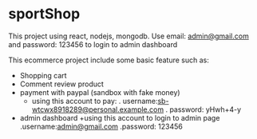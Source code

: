 # sportShop
This project using react, nodejs, mongodb. Use email: admin@gmail.com and password: 123456 to login to admin dashboard

This ecommerce project include some basic feature such as:
- Shopping cart
- Comment review product
- payment with paypal (sandbox with fake money)
  + using this account to pay:
   . username:sb-wtcwx8918289@personal.example.com
   . password: yHwh+4-y
- admin dashboard
  +using this account to login to admin page
    .username:admin@gmail.com
    .password: 123456
